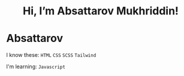 <h1 align="center"> Hi, I’m Absattarov Mukhriddin! </h1>

# Absattarov

I know these: `HTML` `CSS` `SCSS` `Tailwind`

I'm learning:
`Javascript`
